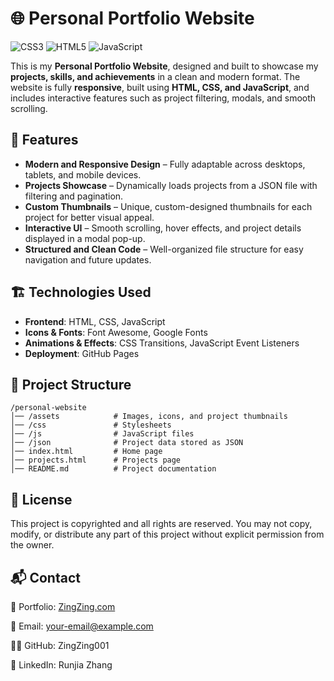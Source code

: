 # 🌐 Personal Portfolio Website  

![CSS3](https://img.shields.io/badge/css3-%231572B6.svg?style=for-the-badge&logo=css3&logoColor=white)
![HTML5](https://img.shields.io/badge/html5-%23E34F26.svg?style=for-the-badge&logo=html5&logoColor=white) 
![JavaScript](https://img.shields.io/badge/javascript-%23323330.svg?style=for-the-badge&logo=javascript&logoColor=%23F7DF1E)

This is my **Personal Portfolio Website**, designed and built to showcase my **projects, skills, and achievements** in a clean and modern format. The website is fully **responsive**, built using **HTML, CSS, and JavaScript**, and includes interactive features such as project filtering, modals, and smooth scrolling.

## 🚀 Features  

- **Modern and Responsive Design** – Fully adaptable across desktops, tablets, and mobile devices.  
- **Projects Showcase** – Dynamically loads projects from a JSON file with filtering and pagination.  
- **Custom Thumbnails** – Unique, custom-designed thumbnails for each project for better visual appeal.  
- **Interactive UI** – Smooth scrolling, hover effects, and project details displayed in a modal pop-up.  
- **Structured and Clean Code** – Well-organized file structure for easy navigation and future updates.  

## 🏗️ Technologies Used  

- **Frontend**: HTML, CSS, JavaScript  
- **Icons & Fonts**: Font Awesome, Google Fonts  
- **Animations & Effects**: CSS Transitions, JavaScript Event Listeners  
- **Deployment**: GitHub Pages 
## 📂 Project Structure  
```plaintext
/personal-website
│── /assets            # Images, icons, and project thumbnails  
│── /css               # Stylesheets  
│── /js                # JavaScript files  
│── /json              # Project data stored as JSON  
│── index.html         # Home page  
│── projects.html      # Projects page  
│── README.md          # Project documentation
```
## 📝 License

This project is copyrighted and all rights are reserved. You may not copy, modify, or distribute any part of this project without explicit permission from the owner.

## 📬 Contact

💼 Portfolio: [ZingZing.com](https://zingzing001.github.io/PersonalWebsite/projects.html)

📧 Email: your-email@example.com

👨‍💻 GitHub: ZingZing001

🔗 LinkedIn: Runjia Zhang
